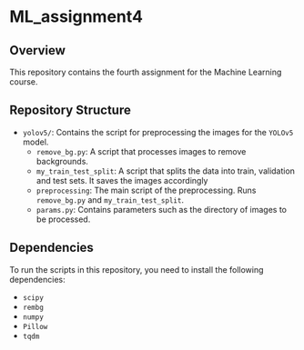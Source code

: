# ML_assignment4

## Overview
This repository contains the fourth assignment for the Machine Learning course.

## Repository Structure
- `yolov5/`: Contains the script for preprocessing the images for the `YOLOv5` model.
  - `remove_bg.py`: A script that processes images to remove backgrounds.
  - `my_train_test_split`: A script that splits the data into train, validation and test sets. It saves the images accordingly
  - `preprocessing`: The main script of the preprocessing. Runs `remove_bg.py` and `my_train_test_split`.
  - `params.py`: Contains parameters such as the directory of images to be processed.

## Dependencies
To run the scripts in this repository, you need to install the following dependencies:
- `scipy`
- `rembg`
- `numpy`
- `Pillow`
- `tqdm`
